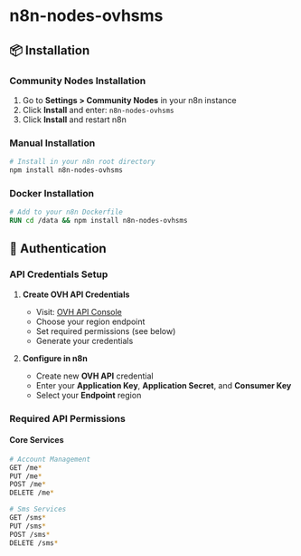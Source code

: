 # n8n-nodes-ovhsms

## 📦 Installation

### Community Nodes Installation

1. Go to **Settings > Community Nodes** in your n8n instance
2. Click **Install** and enter: `n8n-nodes-ovhsms`
3. Click **Install** and restart n8n

### Manual Installation

```bash
# Install in your n8n root directory
npm install n8n-nodes-ovhsms
```

### Docker Installation

```dockerfile
# Add to your n8n Dockerfile
RUN cd /data && npm install n8n-nodes-ovhsms
```

## 🔑 Authentication

### API Credentials Setup

1. **Create OVH API Credentials**
   - Visit: [OVH API Console](https://api.ovh.com/createToken/)
   - Choose your region endpoint
   - Set required permissions (see below)
   - Generate your credentials

2. **Configure in n8n**
   - Create new **OVH API** credential
   - Enter your **Application Key**, **Application Secret**, and **Consumer Key**
   - Select your **Endpoint** region

### Required API Permissions

#### Core Services
```bash
# Account Management
GET /me*
PUT /me*
POST /me*
DELETE /me*

# Sms Services
GET /sms*
PUT /sms*
POST /sms*
DELETE /sms*

```
